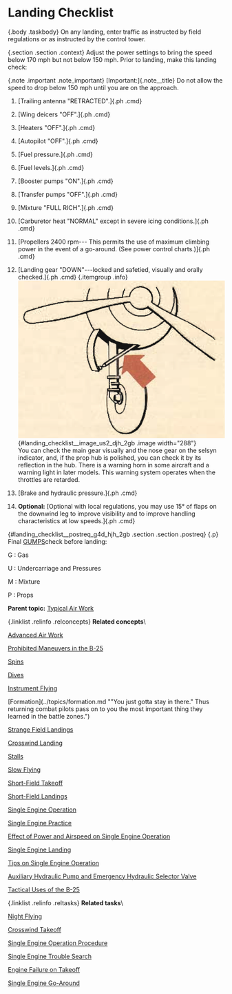 
Landing Checklist
=================

 {.body .taskbody}
On any landing, enter traffic as instructed by field regulations or as
instructed by the control tower.

 {.section .section .context}
Adjust the power settings to bring the speed below 170 mph but not below
150 mph. Prior to landing, make this landing check:

 {.note .important .note_important}
[Important:]{.note__title} Do not allow the speed to drop below 150 mph
until you are on the approach.



1.  [Trailing antenna \"RETRACTED\".]{.ph .cmd}
2.  [Wing deicers \"OFF\".]{.ph .cmd}
3.  [Heaters \"OFF\".]{.ph .cmd}
4.  [Autopilot \"OFF\".]{.ph .cmd}
5.  [Fuel pressure.]{.ph .cmd}
6.  [Fuel levels.]{.ph .cmd}
7.  [Booster pumps \"ON\".]{.ph .cmd}
8.  [Transfer pumps \"OFF\".]{.ph .cmd}
9.  [Mixture \"FULL RICH\".]{.ph .cmd}
10. [Carburetor heat \"NORMAL\" except in severe icing conditions.]{.ph
    .cmd}
11. [Propellers 2400 rpm--- This permits the use of maximum climbing
    power in the event of a go-around. (See power control charts.)]{.ph
    .cmd}
12. [Landing gear \"DOWN\"---locked and safetied, visually and orally
    checked.]{.ph .cmd}
     {.itemgroup .info}
    \
    ![](../images/landing_gear_selsyn.png){#landing_checklist__image_us2_djh_2gb
    .image width="288"}\
    You can check the main gear visually and the nose gear on the selsyn
    indicator, and, if the prop hub is polished, you can check it by its
    reflection in the hub. There is a warning horn in some aircraft and
    a warning light in later models. This warning system operates when
    the throttles are retarded.
    

13. [Brake and hydraulic pressure.]{.ph .cmd}
14. **Optional:** [Optional with local regulations, you may use 15° of
    flaps on the downwind leg to improve visibility and to improve
    handling characteristics at low speeds.]{.ph .cmd}

 {#landing_checklist__postreq_g4d_hjh_2gb .section .section .postreq}
 {.p}
Final
[GUMPS](../gl_GUMPS.md "GUMPS stands for: G – Gas (Fuel on the proper tank, fuel pump on as required, positive fuel pressure) U – Undercarriage (landing gear down) M – Mixture (fuel mixture set) P – Propeller (prop set) S – Seat belts and Switches (lights, pitot heat, and so on)")check
before landing:

G
:   Gas

U
:   Undercarriage and Pressures

M
:   Mixture

P
:   Props






**Parent topic:** [Typical Air
Work](../topics/typical_air_work.md "Common functions and process relating to flying the B-25.")



 {.linklist .relinfo .relconcepts}
**Related concepts**\

<div>

[Advanced Air
Work](../topics/advanced_air_work.md "Many of the maneuvers described here are prohibited in this airplane. However, knowing the reactions of the airplane to these maneuvers is important.")

</div>

<div>

[Prohibited Maneuvers in the
B-25](../topics/prohibited_maneuvers_in_the_b_25.md "The following maneuvers are not prohibited because of the flying characteristics of the airplane, but because they impose severe structural stresses on it. The B-25 is a bomber, not a pursuit plane.")

</div>

<div>

[Spins](../topics/spins.md "No pilot should ever knowingly allow the airplane to get into a spin. If you accidentally get into a spin, however, the recovery is normal.")

</div>

<div>

[Dives](../topics/dives.md "The diving characteristics of the B-25, like all its flight characteristics; are exceptionally good. The first thing for you to remember, as a new pilot in the B-25, is this: the plane is not a dive bomber.")

</div>

<div>

[Instrument
Flying](../topics/instrument_flying.md "Every pilot must have in his possession a copy of T. O. series 30-100. You must know these Technical Orders for the mastery of instrument flight.")

</div>

<div>

[Formation](../topics/formation.md ""You just gotta stay in there." Thus returning combat pilots pass on to you the most important thing they learned in the battle zones.")

</div>

<div>

[Strange Field
Landings](../topics/strange_field_landings.md "Flying above your home base you instinctively use familiar features of landscape to orient yourself. Your judgment of distance, altitude, speedy and depth are sharpened.")

</div>

<div>

[Crosswind
Landing](../topics/crosswind_landing.md "Crosswind landing in the B-25 requires accurate flying, to save the plane from unnecessary structural stresses. You must land the airplane smoothly to prevent blowing a tire, collapsing a struts or exerting side loads on the gear.")

</div>

<div>

[Stalls](../topics/stalls.md "The B-25 stalls from the wing root to the wingtip. Thus there is no unstable tendency except a slight lateral rolling, easily corrected by coordinated control pressures.")

</div>

<div>

[Slow
Flying](../topics/slow_flying.md "Slow flying increases your confidence in the B-25 as few other maneuvers will. It demonstrates more effectively than anything else the effect of applying power.")

</div>

<div>

[Short-Field
Takeoff](../topics/short_field_takeoff.md "The short-field takeoff is an important operational maneuver. You can easily understand its importance if you stop to consider that the first Tokyo raid could never have been made without its use.")

</div>

<div>

[Short-Field
Landings](../topics/short_field_landings.md "You have all heard a lot of discussion on the importance of accurate short-field landings. Combat requires that you be able to operate under conditions that are close to the absolute limit of the airplane's performance.")

</div>

<div>

[Single Engine
Operation](../topics/single_engine_operation.md "Single engine operation of the B-25 follows a logical pattern of procedure. The plane flies efficiently on one engine at a reduced speed.")

</div>

<div>

[Single Engine
Practice](../topics/single_engine_practice.md "Remember that you are trimmed for single engine flight at one airspeed only. If the airspeed or power setting is changed you must re-trim.")

</div>

<div>

[Effect of Power and Airspeed on Single Engine
Operation](../topics/effect_of_power_and_airspeed_on_single_engine_operation.md "To fly safely on single engine you must know the effect of power on rudder control at various airspeeds. This is vital to your safety when practicing go-around procedures and other maneuvers that require quick changes in power settings.")

</div>

<div>

[Single Engine
Landing](../topics/single_engine_landing.md "Single engine landings should remove any lingering doubts you may have about the B-25 and its ability as a single engine performer.")

</div>

<div>

[Tips on Single Engine
Operation](../topics/tips_on_single_engine_operation.md "A list of handy tips on how to work with your engines in regular circumstances, and how to re-start a dead engine.")

</div>

<div>

[Auxiliary Hydraulic Pump and Emergency Hydraulic Selector
Valve](../topics/auxiliary_hydraulic_pump_and_emergency_hydraulic_selector_valve.md "The auxiliary hydraulic pump is a double-action hand pump for use as a source of pressure if the main hydraulic system fails.")

</div>

<div>

[Tactical Uses of the
B-25](../topics/tactical_uses_of_the_b_25.md "Preparing for a mission, and the roles of all of the crew in making that mission a success.")

</div>


 {.linklist .relinfo .reltasks}
**Related tasks**\

<div>

[Night
Flying](../topics/night_flying.md "The technique of night flying is closely akin to instrument flying.")

</div>

<div>

[Crosswind
Takeoff](../topics/crosswind_takeoff.md "Modern flying, with its heavy airplanes, demands a runway for safe operation. The days when you taxied out, lined up parallel to the wind tee, and took off are gone forever.")

</div>

<div>

[Single Engine Operation
Procedure](../topics/single_engine_operation_procedure.md "Critical single engine airspeed must be maintained at the sacrifice of all other considerations.")

</div>

<div>

[Single Engine Trouble
Search](../topics/single_engine_trouble_search.md "How to troubleshoot issues with a single engine.")

</div>

<div>

[Engine Failure on
Takeoff](../topics/engine_failure_on_takeoff.md "This is a tricky proposition for any pilot to handle. When the engine fails before you gain CSE speed, retract the wheels and land straight ahead. There is far less danger in a belly landing than in attempting to go around with too low an airspeed.")

</div>

<div>

[Single Engine
Go-Around](../topics/single_engine_go_around.md "Successful single engine go-around depends on an early decision that a go-around is necessary. You can start a go-around procedure at a low altitude and from a low airspeed on the approach, but it is difficult and dangerous.")

</div>


